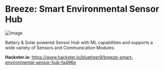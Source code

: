 # Breeze: Smart Environmental Sensor Hub

![image](https://hackster.imgix.net/uploads/attachments/1289424/_PmmVuzRfmv.blob?auto=compress%2Cformat&w=900&h=675&fit=min)

Battery & Solar powered Sensor Hub with ML capabilities and supports a wide variety of Sensors and Communication Modules.

**Hackster.io**:
https://www.hackster.io/bluetiger9/breeze-smart-environmental-sensor-hub-fa496e

